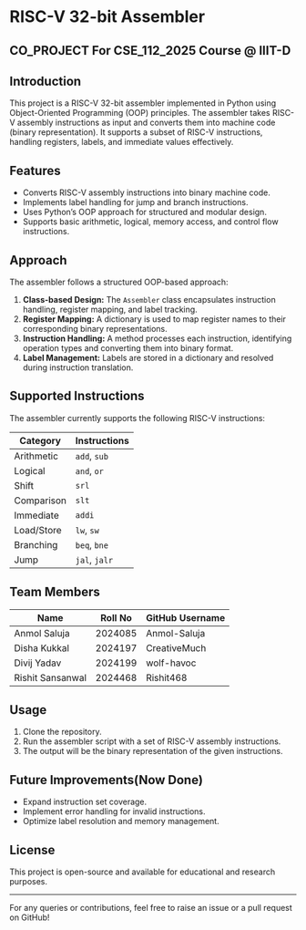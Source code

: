 # RISC-V 32-bit Assembler
## CO_PROJECT For CSE_112_2025 Course @ IIIT-D

## Introduction
This project is a RISC-V 32-bit assembler implemented in Python using Object-Oriented Programming (OOP) principles. The assembler takes RISC-V assembly instructions as input and converts them into machine code (binary representation). It supports a subset of RISC-V instructions, handling registers, labels, and immediate values effectively.

## Features
- Converts RISC-V assembly instructions into binary machine code.
- Implements label handling for jump and branch instructions.
- Uses Python’s OOP approach for structured and modular design.
- Supports basic arithmetic, logical, memory access, and control flow instructions.

## Approach
The assembler follows a structured OOP-based approach:
1. **Class-based Design:** The `Assembler` class encapsulates instruction handling, register mapping, and label tracking.
2. **Register Mapping:** A dictionary is used to map register names to their corresponding binary representations.
3. **Instruction Handling:** A method processes each instruction, identifying operation types and converting them into binary format.
4. **Label Management:** Labels are stored in a dictionary and resolved during instruction translation.

## Supported Instructions
The assembler currently supports the following RISC-V instructions:

| Category       | Instructions      |
|---------------|------------------|
| Arithmetic    | `add`, `sub`      |
| Logical       | `and`, `or`       |
| Shift         | `srl`             |
| Comparison    | `slt`             |
| Immediate     | `addi`            |
| Load/Store   | `lw`, `sw`        |
| Branching    | `beq`, `bne`      |
| Jump         | `jal`, `jalr`     |


## Team Members
| Name            | Roll No  | GitHub Username  | 
|----------------|---------|-----------------|
| Anmol Saluja   | 2024085 | Anmol-Saluja    |               
| Disha Kukkal   | 2024197 | CreativeMuch    |               
| Divij Yadav    | 2024199 | wolf-havoc      |              
| Rishit Sansanwal | 2024468 | Rishit468       |       


## Usage
1. Clone the repository.
2. Run the assembler script with a set of RISC-V assembly instructions.
3. The output will be the binary representation of the given instructions.

## Future Improvements(Now Done)
- Expand instruction set coverage.
- Implement error handling for invalid instructions.
- Optimize label resolution and memory management.


## License
This project is open-source and available for educational and research purposes.

---
For any queries or contributions, feel free to raise an issue or a pull request on GitHub!

